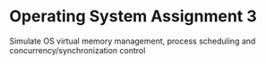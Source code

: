 # Operating System Assignment 3
Simulate OS virtual memory management, process scheduling and concurrency/synchronization control
